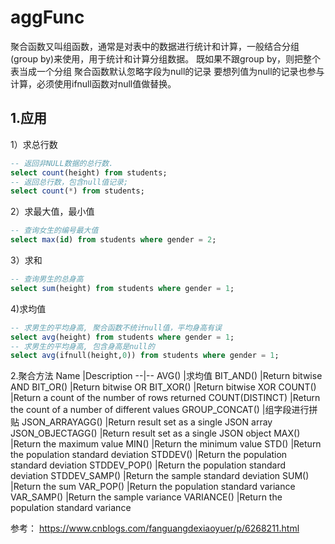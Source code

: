 # aggFunc


聚合函数又叫组函数，通常是对表中的数据进行统计和计算，一般结合分组(group by)来使用，用于统计和计算分组数据。
既如果不跟group by，则把整个表当成一个分组
聚合函数默认忽略字段为null的记录 要想列值为null的记录也参与计算，必须使用ifnull函数对null值做替换。


## 1.应用
1）求总行数
```sql
-- 返回非NULL数据的总行数.
select count(height) from students; 
-- 返回总行数，包含null值记录;
select count(*) from students;
```

2）求最大值，最小值
```sql
-- 查询女生的编号最大值
select max(id) from students where gender = 2;
```

3）求和
```sql
-- 查询男生的总身高
select sum(height) from students where gender = 1;


```

4)求均值
```sql
-- 求男生的平均身高, 聚合函数不统计null值，平均身高有误
select avg(height) from students where gender = 1;
-- 求男生的平均身高, 包含身高是null的
select avg(ifnull(height,0)) from students where gender = 1;
```


2.聚合方法
Name	|Description
--|--
AVG()	|求均值
BIT_AND()	|Return bitwise AND
BIT_OR()	|Return bitwise OR
BIT_XOR()	|Return bitwise XOR
COUNT()	|Return a count of the number of rows returned
COUNT(DISTINCT)	|Return the count of a number of different values
GROUP_CONCAT()	|组字段进行拼贴
JSON_ARRAYAGG()	|Return result set as a single JSON array
JSON_OBJECTAGG()	|Return result set as a single JSON object
MAX()	|Return the maximum value
MIN()	|Return the minimum value
STD()	|Return the population standard deviation
STDDEV()	|Return the population standard deviation
STDDEV_POP()	|Return the population standard deviation
STDDEV_SAMP()	|Return the sample standard deviation
SUM()	|Return the sum
VAR_POP()	|Return the population standard variance
VAR_SAMP()	|Return the sample variance
VARIANCE()	|Return the population standard variance

参考：
https://www.cnblogs.com/fanguangdexiaoyuer/p/6268211.html
